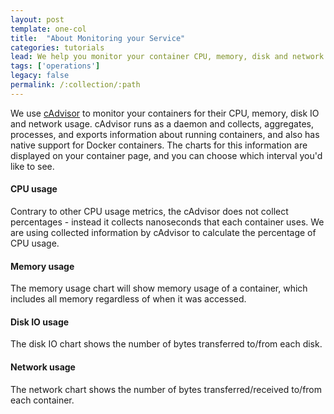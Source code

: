 ```yaml
---
layout: post
template: one-col
title:  "About Monitoring your Service"
categories: tutorials
lead: We help you monitor your container CPU, memory, disk and network usage
tags: ['operations']
legacy: false
permalink: /:collection/:path
---
```



We use [cAdvisor](https://github.com/google/cadvisor) to monitor your containers for their CPU, memory, disk IO and network usage. cAdvisor runs as a daemon and collects, aggregates, processes, and exports information about running containers, and also has native support for Docker containers. The charts for this information are displayed on your container page, and you can choose which interval you'd like to see.

#### CPU usage
Contrary to other CPU usage metrics, the cAdvisor does not collect percentages - instead it collects nanoseconds that each container uses. We are using collected information by cAdvisor to calculate the percentage of CPU usage.

#### Memory usage
The memory usage chart will show memory usage of a container, which includes all memory regardless of when it was accessed.

#### Disk IO usage
The disk IO chart shows the number of bytes transferred to/from each disk.

#### Network usage
The network chart shows the number of bytes transferred/received to/from each container.